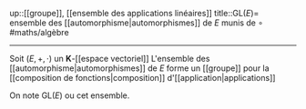 up::[[groupe]], [[ensemble des applications linéaires]]
title::$\mathrm{GL}(E) =$ ensemble des [[automorphisme|automorphismes]] de $E$ munis de $\circ$
#maths/algèbre

----
Soit $(E, +, \cdot)$ un $\mathbf{K}$-[[espace vectoriel]]
L'ensemble des [[automorphisme|automorphismes]] de $E$ forme un [[groupe]] pour la [[composition de fonctions|composition]] d'[[application|applications]]

On note $\text{GL}(E)$ ou cet ensemble.
